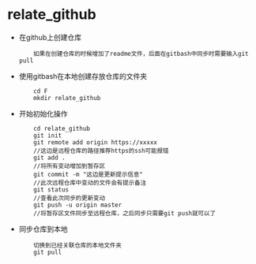# relate_github
+ 在github上创建仓库
    ```
        如果在创建仓库的时候增加了readme文件，后面在gitbash中同步时需要输入git pull
    ``` 

+ 使用gitbash在本地创建存放仓库的文件夹
    ```
        cd F
        mkdir relate_github
    ```

+ 开始初始化操作
    ```
        cd relate_github
        git init
        git remote add origin https://xxxxx
        //这边是远程仓库的路径推荐https的ssh可能报错
        git add .  
        //将所有变动增加到暂存区
        git commit -m "这边是更新提示信息"
        //此次远程仓库中变动的文件会有提示备注
        git status
        //查看此次同步的更新变动
        git push -u origin master
        //将暂存区文件同步至远程仓库，之后同步只需要git push就可以了
    ```

+ 同步仓库到本地
    ```
        切换到已经关联仓库的本地文件夹
        git pull
    ```
